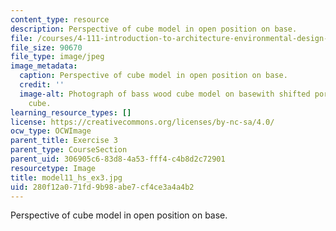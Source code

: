 ```yaml
---
content_type: resource
description: Perspective of cube model in open position on base.
file: /courses/4-111-introduction-to-architecture-environmental-design-spring-2014/280f12a071fd9b98abe7cf4ce3a4a4b2_model11_hs_ex3.jpg
file_size: 90670
file_type: image/jpeg
image_metadata:
  caption: Perspective of cube model in open position on base.
  credit: ''
  image-alt: Photograph of bass wood cube model on basewith shifted portions of the
    cube.
learning_resource_types: []
license: https://creativecommons.org/licenses/by-nc-sa/4.0/
ocw_type: OCWImage
parent_title: Exercise 3
parent_type: CourseSection
parent_uid: 306905c6-83d8-4a53-fff4-c4b8d2c72901
resourcetype: Image
title: model11_hs_ex3.jpg
uid: 280f12a0-71fd-9b98-abe7-cf4ce3a4a4b2
---
```

Perspective of cube model in open position on base.